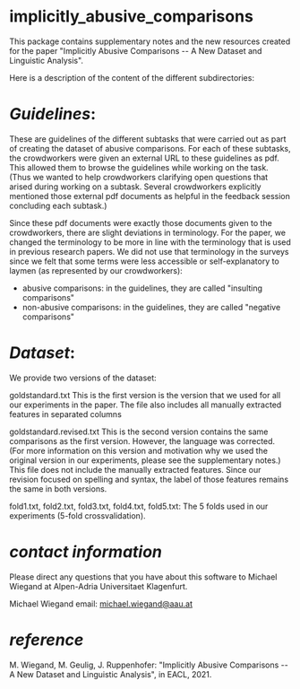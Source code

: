 # implicitly_abusive_comparisons

This package contains supplementary notes and the new resources created for the paper "Implicitly Abusive Comparisons -- A New Dataset and Linguistic Analysis".


Here is a description of the content of the different subdirectories:

# *Guidelines*:
These are guidelines of the different subtasks that were carried out as part of creating the dataset of abusive comparisons.
For each of these subtasks, the crowdworkers were given an external URL to these guidelines as pdf. This allowed them to browse the guidelines while working on the task. (Thus we wanted to help crowdworkers clarifying open questions that arised during working on a subtask. Several crowdworkers explicitly mentioned those external pdf documents as helpful in the feedback session concluding each subtask.)

Since these pdf documents were exactly those documents given to the crowdworkers, there are slight deviations in terminology. For the paper, we changed the terminology to be more in line with the terminology that is used in previous research papers. We did not use that terminology in the surveys since we felt that some terms were less accessible or self-explanatory to laymen (as represented by our crowdworkers):
- abusive comparisons: in the guidelines, they are called "insulting comparisons"
- non-abusive comparisons: in the guidelines, they are called "negative comparisons"

# *Dataset*:

We provide two versions of the dataset:

goldstandard.txt
This is the first version is the version that we used for all our experiments in the paper. The file also includes all manually extracted features in separated columns

goldstandard.revised.txt
This is the second version contains the same comparisons as the first version. However, the language was corrected. (For more information on this version and motivation why we used the original version in our experiments, please see the supplementary notes.)
This file does not include the manually extracted features. Since our revision focused on spelling and syntax, the label of those features remains the same in both versions.


fold1.txt, fold2.txt, fold3.txt, fold4.txt, fold5.txt:
The 5 folds used in our experiments (5-fold crossvalidation).


# *contact information*

Please direct any questions that you have about this software to Michael Wiegand at Alpen-Adria Universitaet Klagenfurt.

Michael Wiegand email: michael.wiegand@aau.at

# *reference*

M. Wiegand, M. Geulig, J. Ruppenhofer: "Implicitly Abusive Comparisons -- A New Dataset and Linguistic Analysis", in EACL, 2021.